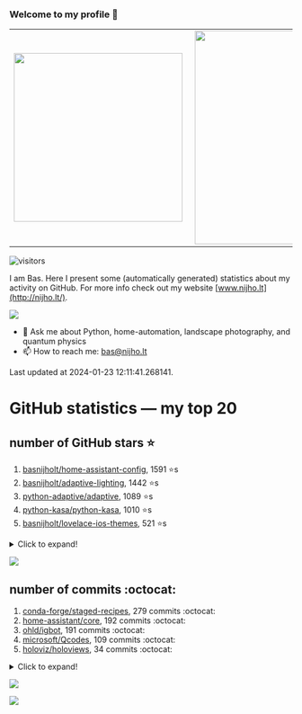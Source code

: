 ### Welcome to my profile 👋

<center>
  <table>
    <tr>
        <td><img width="300px" align="left" src="https://github-readme-stats.vercel.app/api/top-langs/?username=basnijholt&hide=TeX,Jupyter%20Notebook&layout=compact&theme=radical" /></td>
        <td><img align='right' src="https://github-readme-stats.vercel.app/api?username=basnijholt&show_icons=true&theme=radical" width="380"></td>
    </tr>
  </table>
</center>

![visitors](https://visitor-badge.glitch.me/badge?page_id=basnijholt.visitor-badge)

I am Bas. Here I present some (automatically generated) statistics about my activity on GitHub. For more info check out my website [www.nijho.lt](http://nijho.lt/).

![](https://www.nijho.lt/authors/admin/avatar_hu9e60e4b9bc120dfb6a666009f2878da6_182107_250x250_fill_q90_lanczos_center.jpg)

- 💬 Ask me about Python, home-automation, landscape photography, and quantum physics
- 📫 How to reach me: bas@nijho.lt

Last updated at 2024-01-23 12:11:41.268141.

# GitHub statistics — my top 20

## number of GitHub stars ⭐️

1. [basnijholt/home-assistant-config](https://github.com/basnijholt/home-assistant-config/), 1591 ⭐️s
2. [basnijholt/adaptive-lighting](https://github.com/basnijholt/adaptive-lighting/), 1442 ⭐️s
3. [python-adaptive/adaptive](https://github.com/python-adaptive/adaptive/), 1089 ⭐️s
4. [python-kasa/python-kasa](https://github.com/python-kasa/python-kasa/), 1010 ⭐️s
5. [basnijholt/lovelace-ios-themes](https://github.com/basnijholt/lovelace-ios-themes/), 521 ⭐️s
<details><summary>Click to expand!</summary>

6. [basnijholt/lovelace-ios-dark-mode-theme](https://github.com/basnijholt/lovelace-ios-dark-mode-theme/), 433 ⭐️s
7. [basnijholt/rsync-time-machine.py](https://github.com/basnijholt/rsync-time-machine.py/), 362 ⭐️s
8. [basnijholt/miflora](https://github.com/basnijholt/miflora/), 359 ⭐️s
9. [topocm/topocm_content](https://github.com/topocm/topocm_content/), 259 ⭐️s
10. [basnijholt/home-assistant-streamdeck-yaml](https://github.com/basnijholt/home-assistant-streamdeck-yaml/), 159 ⭐️s
11. [basnijholt/unidep](https://github.com/basnijholt/unidep/), 127 ⭐️s
12. [basnijholt/home-assistant-macbook-touch-bar](https://github.com/basnijholt/home-assistant-macbook-touch-bar/), 94 ⭐️s
13. [kwant-project/kwant](https://github.com/kwant-project/kwant/), 81 ⭐️s
14. [basnijholt/markdown-code-runner](https://github.com/basnijholt/markdown-code-runner/), 77 ⭐️s
15. [basnijholt/home-assistant-streamdeck-yaml-addon](https://github.com/basnijholt/home-assistant-streamdeck-yaml-addon/), 56 ⭐️s
16. [basnijholt/aiokef](https://github.com/basnijholt/aiokef/), 34 ⭐️s
17. [basnijholt/thesis-cover](https://github.com/basnijholt/thesis-cover/), 29 ⭐️s
18. [basnijholt/adaptive-scheduler](https://github.com/basnijholt/adaptive-scheduler/), 24 ⭐️s
19. [basnijholt/instacron](https://github.com/basnijholt/instacron/), 20 ⭐️s
20. [kwant-project/kwant-tutorial-2016](https://github.com/kwant-project/kwant-tutorial-2016/), 18 ⭐️s

</details>

![](https://github.com/basnijholt/basnijholt/raw/main/stars_over_time.png)

## number of commits :octocat:

1. [conda-forge/staged-recipes](https://github.com/conda-forge/staged-recipes/), 279 commits :octocat:
2. [home-assistant/core](https://github.com/home-assistant/core/), 192 commits :octocat:
3. [ohld/igbot](https://github.com/ohld/igbot/), 191 commits :octocat:
4. [microsoft/Qcodes](https://github.com/microsoft/Qcodes/), 109 commits :octocat:
5. [holoviz/holoviews](https://github.com/holoviz/holoviews/), 34 commits :octocat:
<details><summary>Click to expand!</summary>

6. [conda-forge/conda-forge-pinning-feedstock](https://github.com/conda-forge/conda-forge-pinning-feedstock/), 5 commits :octocat:
7. [gdsfactory/gdsfactory](https://github.com/gdsfactory/gdsfactory/), 4 commits :octocat:
8. [pyvista/pyvista](https://github.com/pyvista/pyvista/), 2 commits :octocat:
9. [kedro-org/kedro](https://github.com/kedro-org/kedro/), 2 commits :octocat:
10. [sobolevn/git-secret](https://github.com/sobolevn/git-secret/), 1 commits :octocat:
11. [conda-forge/scotch-feedstock](https://github.com/conda-forge/scotch-feedstock/), 0 commits :octocat:
12. [conda-forge/adaptive-scheduler-feedstock](https://github.com/conda-forge/adaptive-scheduler-feedstock/), 0 commits :octocat:
13. [basnijholt/molecular-dynamics-Python](https://github.com/basnijholt/molecular-dynamics-Python/), 0 commits :octocat:
14. [basnijholt/conda-recipes](https://github.com/basnijholt/conda-recipes/), 0 commits :octocat:
15. [basnijholt/pyfeast](https://github.com/basnijholt/pyfeast/), 0 commits :octocat:
16. [danobot/entity-controller](https://github.com/danobot/entity-controller/), 0 commits :octocat:
17. [grantjenks/python-sortedcollections](https://github.com/grantjenks/python-sortedcollections/), 0 commits :octocat:
18. [readthedocs/readthedocs.org](https://github.com/readthedocs/readthedocs.org/), 0 commits :octocat:
19. [conda-forge/nbstripout-feedstock](https://github.com/conda-forge/nbstripout-feedstock/), 0 commits :octocat:
20. [basnijholt/miflora](https://github.com/basnijholt/miflora/), 0 commits :octocat:

</details>

![](https://github.com/basnijholt/basnijholt/raw/main/commits_per_hour.png)

![](https://github.com/basnijholt/basnijholt/raw/main/commits_per_weekday.png)

